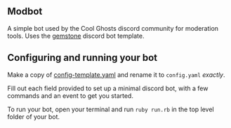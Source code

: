 ## Modbot

A simple bot used by the Cool Ghosts discord community for moderation tools.
Uses the [gemstone](https://github.com/z64/gemstone.git) discord bot template.


## Configuring and running your bot

Make a copy of [config-template.yaml](https://github.com/z64/gemstone/blob/master/data/config-template.yaml) and rename it to `config.yaml` *exactly*.

Fill out each field provided to set up a minimal discord bot, with a few commands and an event to get you started.

To run your bot, open your terminal and run `ruby run.rb` in the top level folder of your bot. 

